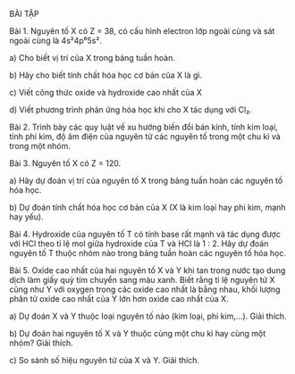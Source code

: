 BÀI TẬP

Bài 1. Nguyên tố X có Z = 38, có cấu hình electron lớp ngoài cùng và sát ngoài cùng là 4s²4p⁶5s².

a) Cho biết vị trí của X trong bảng tuần hoàn.

b) Hãy cho biết tính chất hóa học cơ bản của X là gì.

c) Viết công thức oxide và hydroxide cao nhất của X

d) Viết phương trình phản ứng hóa học khi cho X tác dụng với Cl₂.

Bài 2. Trình bày các quy luật về xu hướng biến đổi bán kính, tính kim loại, tính phi kim, độ âm điện của nguyên tử các nguyên tố trong một chu kì và trong một nhóm.

Bài 3. Nguyên tố X có Z = 120.

a) Hãy dự đoán vị trí của nguyên tố X trong bảng tuần hoàn các nguyên tố hóa học.

b) Dự đoán tính chất hóa học cơ bản của X (X là kim loại hay phi kim, mạnh hay yếu).

Bài 4. Hydroxide của nguyên tố T có tính base rất mạnh và tác dụng được với HCl theo tỉ lệ mol giữa hydroxide của T và HCl là 1 : 2. Hãy dự đoán nguyên tố T thuộc nhóm nào trong bảng tuần hoàn các nguyên tố hóa học.

Bài 5. Oxide cao nhất của hai nguyên tố X và Y khi tan trong nước tạo dung dịch làm giấy quỳ tím chuyển sang màu xanh. Biết rằng tỉ lệ nguyên tử X cũng như Y với oxygen trong các oxide cao nhất là bằng nhau, khối lượng phân tử oxide cao nhất của Y lớn hơn oxide cao nhất của X.

a) Dự đoán X và Y thuộc loại nguyên tố nào (kim loại, phi kim,...). Giải thích.

b) Dự đoán hai nguyên tố X và Y thuộc cùng một chu kì hay cùng một nhóm? Giải thích.

c) So sánh số hiệu nguyên tử của X và Y. Giải thích.